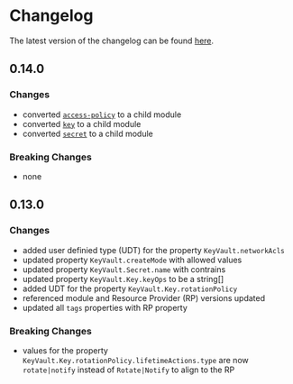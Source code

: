 # Changelog

The latest version of the changelog can be found [here](/Azure/bicep-registry-modules/blob/main/avm/res/key-vault/vault/CHANGELOG.md).

## 0.14.0

### Changes

- converted [`access-policy`](/Azure/bicep-registry-modules/blob/main/avm/res/key-vault/vault/access-policy) to a child module
- converted [`key`](/Azure/bicep-registry-modules/blob/main/avm/res/key-vault/vault/key) to a child module
- converted [`secret`](/Azure/bicep-registry-modules/blob/main/avm/res/key-vault/vault/secret) to a child module

### Breaking Changes

- none

## 0.13.0

### Changes

- added user definied type (UDT) for the property `KeyVault.networkAcls`
- updated property `KeyVault.createMode` with allowed values
- updated property `KeyVault.Secret.name` with contrains
- updated property `KeyVault.Key.keyOps` to be a string[]
- added UDT for the property `KeyVault.Key.rotationPolicy`
- referenced module and Resource Provider (RP) versions updated
- updated all `tags` properties with RP property

### Breaking Changes

- values for the property `KeyVault.Key.rotationPolicy.lifetimeActions.type` are now `rotate|notify` instead of `Rotate|Notify` to align to the RP
